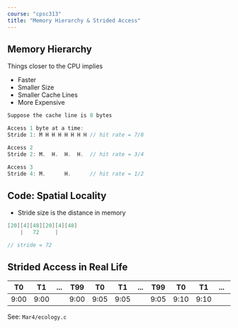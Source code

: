 ```yaml
---
course: "cpsc313"
title: "Memory Hierarchy & Strided Access"
---
```


## Memory Hierarchy
Things closer to the CPU implies
- Faster
- Smaller Size
- Smaller Cache Lines
- More Expensive

```C
Suppose the cache line is 8 bytes

Access 1 byte at a time:
Stride 1: M H H H H H H H // hit rate = 7/8

Access 2
Stride 2: M.  H.  H.  H.  // hit rate = 3/4

Access 3
Stride 4: M.      H.      // hit rate = 1/2
```

## Code: Spatial Locality
- Stride size is the distance in memory
```C
[20][4][48][20][4][48]
    |   72     |

// stride = 72
```

## Strided Access in Real Life
| T0   | T1   | ... | T99  | T0   | T1   | ... | T99  | T0   | T1   | ... | T99  |
| ---- | ---- | --- | ---- | ---- | ---- | --- | ---- | ---- | ---- | --- | ---- |
| 9:00 | 9:00 |     | 9:00 | 9:05 | 9:05 |     | 9:05 | 9:10 | 9:10 |     | 9:10 | 

See: `Mar4/ecology.c`
